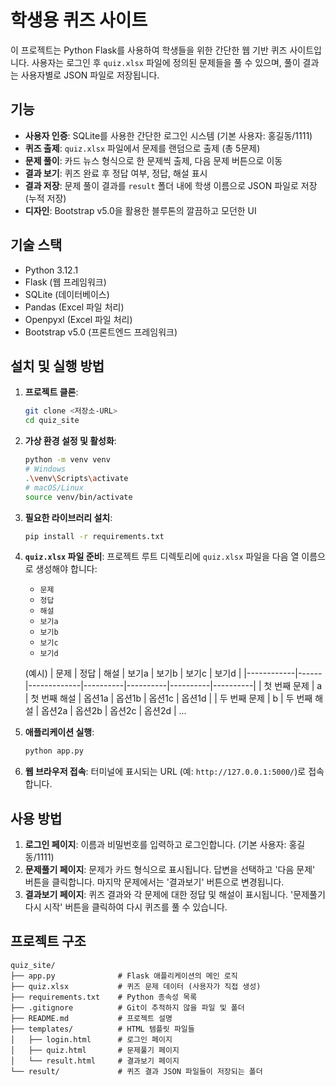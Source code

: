 # 학생용 퀴즈 사이트

이 프로젝트는 Python Flask를 사용하여 학생들을 위한 간단한 웹 기반 퀴즈 사이트입니다. 사용자는 로그인 후 `quiz.xlsx` 파일에 정의된 문제들을 풀 수 있으며, 풀이 결과는 사용자별로 JSON 파일로 저장됩니다.

## 기능

- **사용자 인증**: SQLite를 사용한 간단한 로그인 시스템 (기본 사용자: 홍길동/1111)
- **퀴즈 출제**: `quiz.xlsx` 파일에서 문제를 랜덤으로 출제 (총 5문제)
- **문제 풀이**: 카드 뉴스 형식으로 한 문제씩 출제, 다음 문제 버튼으로 이동
- **결과 보기**: 퀴즈 완료 후 정답 여부, 정답, 해설 표시
- **결과 저장**: 문제 풀이 결과를 `result` 폴더 내에 학생 이름으로 JSON 파일로 저장 (누적 저장)
- **디자인**: Bootstrap v5.0을 활용한 블루톤의 깔끔하고 모던한 UI

## 기술 스택

- Python 3.12.1
- Flask (웹 프레임워크)
- SQLite (데이터베이스)
- Pandas (Excel 파일 처리)
- Openpyxl (Excel 파일 처리)
- Bootstrap v5.0 (프론트엔드 프레임워크)

## 설치 및 실행 방법

1.  **프로젝트 클론**: 
    ```bash
    git clone <저장소-URL>
    cd quiz_site
    ```

2.  **가상 환경 설정 및 활성화**:
    ```bash
    python -m venv venv
    # Windows
    .\venv\Scripts\activate
    # macOS/Linux
    source venv/bin/activate
    ```

3.  **필요한 라이브러리 설치**:
    ```bash
    pip install -r requirements.txt
    ```

4.  **`quiz.xlsx` 파일 준비**:
    프로젝트 루트 디렉토리에 `quiz.xlsx` 파일을 다음 열 이름으로 생성해야 합니다:
    - `문제`
    - `정답`
    - `해설`
    - `보기a`
    - `보기b`
    - `보기c`
    - `보기d`

    (예시)
    | 문제       | 정답 | 해설        | 보기a    | 보기b    | 보기c    | 보기d    |
    |------------|------|-------------|----------|----------|----------|----------|
    | 첫 번째 문제 | a    | 첫 번째 해설 | 옵션1a   | 옵션1b   | 옵션1c   | 옵션1d   |
    | 두 번째 문제 | b    | 두 번째 해설 | 옵션2a   | 옵션2b   | 옵션2c   | 옵션2d   |
    ...

5.  **애플리케이션 실행**:
    ```bash
    python app.py
    ```

6.  **웹 브라우저 접속**:
    터미널에 표시되는 URL (예: `http://127.0.0.1:5000/`)로 접속합니다.

## 사용 방법

1.  **로그인 페이지**: 이름과 비밀번호를 입력하고 로그인합니다. (기본 사용자: 홍길동/1111)
2.  **문제풀기 페이지**: 문제가 카드 형식으로 표시됩니다. 답변을 선택하고 '다음 문제' 버튼을 클릭합니다. 마지막 문제에서는 '결과보기' 버튼으로 변경됩니다.
3.  **결과보기 페이지**: 퀴즈 결과와 각 문제에 대한 정답 및 해설이 표시됩니다. '문제풀기 다시 시작' 버튼을 클릭하여 다시 퀴즈를 풀 수 있습니다.

## 프로젝트 구조

```
quiz_site/
├── app.py              # Flask 애플리케이션의 메인 로직
├── quiz.xlsx           # 퀴즈 문제 데이터 (사용자가 직접 생성)
├── requirements.txt    # Python 종속성 목록
├── .gitignore          # Git이 추적하지 않을 파일 및 폴더
├── README.md           # 프로젝트 설명
├── templates/          # HTML 템플릿 파일들
│   ├── login.html      # 로그인 페이지
│   ├── quiz.html       # 문제풀기 페이지
│   └── result.html     # 결과보기 페이지
└── result/             # 퀴즈 결과 JSON 파일들이 저장되는 폴더
``` 
